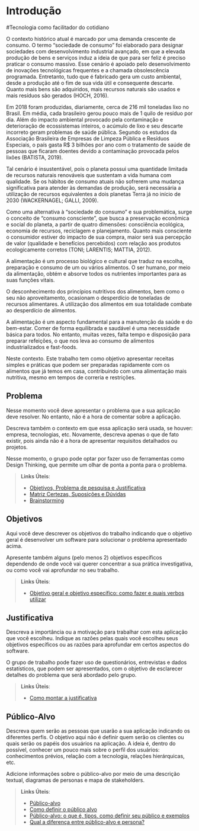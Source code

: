 # Introdução

#Tecnologia como facilitador do cotidiano 

O contexto histórico atual é marcado por uma demanda crescente  de consumo. O termo “sociedade de consumo” foi elaborado para designar sociedades com desenvolvimento industrial avançado, em que a elevada produção de bens e serviços induz a ideia de que para ser feliz é preciso praticar o consumo massivo. Esse cenário é apoiado pelo desenvolvimento de inovações tecnológicas frequentes e a chamada obsolescência programada. Entretanto, tudo que é fabricado gera um custo ambiental, desde a produção até o fim de sua vida útil e consequente descarte. Quanto mais bens são adquiridos, mais recursos naturais são usados e mais resíduos são gerados (HOCH, 2016). 

Em 2018 foram produzidas, diariamente, cerca de 216 mil toneladas lixo no Brasil. Em média, cada brasileiro gerou pouco mais de 1 quilo de resíduo por dia. Além do impacto ambiental provocado pela contaminação e deterioração de ecossistemas inteiros, o acúmulo de lixo e seu descarte incorreto geram problemas de saúde pública. Segundo os estudos da Associação Brasileira de Empresas de Limpeza Pública e Resíduos Especiais, o país gasta R$ 3 bilhões por ano com o tratamento de saúde de pessoas que ficaram doentes devido a contaminação provocada pelos lixões (BATISTA, 2019). 

Tal cenário é insustentável, pois o planeta possui uma quantidade limitada de recursos naturais renováveis que sustentam a vida humana com qualidade. Se os hábitos de consumo atuais não sofrerem uma mudança significativa para atender às demandas de produção, será necessária a utilização de recursos equivalentes a dois planetas Terra já no início de 2030 (WACKERNAGEL; GALLI, 2009). 

Como uma alternativa à “sociedade do consumo” e sua problemática, surge o conceito de “consumo consciente”, que busca a preservação econômica e social do planeta, a partir de quatro dimensões: consciência ecológica, economia de recursos, reciclagem e planejamento. Quanto mais consciente o consumidor estiver do impacto de sua compra, maior será sua percepção de valor (qualidade e benefícios percebidos) com relação aos produtos ecologicamente corretos (TONI; LARENTIS; MATTIA, 2012). 

A alimentação é um processo biológico e cultural que traduz na escolha, preparação e consumo de um ou vários alimentos. O ser humano, por meio da alimentação, obtém e absorve todos os nutrientes importantes para as suas funções vitais. 

O desconhecimento dos princípios nutritivos dos alimentos, bem como o seu não aproveitamento, ocasionam o desperdício de toneladas de recursos alimentares. A utilização dos alimentos em sua totalidade combate ao desperdício de alimentos. 

A alimentação é um aspecto fundamental para a manutenção da saúde e do bem-estar. Comer de forma equilibrada e saudável é uma necessidade básica para todos. No entanto, muitas vezes, falta tempo e disposição para preparar refeições, o que nos leva ao consumo de alimentos industrializados e fast-foods. 

Neste contexto. Este trabalho tem como objetivo apresentar receitas simples e práticas que podem ser preparadas rapidamente com os alimentos que já temos em casa, contribuindo com uma alimentação mais nutritiva, mesmo em tempos de correria e restrições. 

## Problema
Nesse momento você deve apresentar o problema que a sua aplicação deve  resolver. No entanto, não é a hora de comentar sobre a aplicação.

Descreva também o contexto em que essa aplicação será usada, se  houver: empresa, tecnologias, etc. Novamente, descreva apenas o que de  fato existir, pois ainda não é a hora de apresentar requisitos  detalhados ou projetos.

Nesse momento, o grupo pode optar por fazer uso  de ferramentas como Design Thinking, que permite um olhar de ponta a ponta para o problema.

> **Links Úteis**:
> - [Objetivos, Problema de pesquisa e Justificativa](https://medium.com/@versioparole/objetivos-problema-de-pesquisa-e-justificativa-c98c8233b9c3)
> - [Matriz Certezas, Suposições e Dúvidas](https://medium.com/educa%C3%A7%C3%A3o-fora-da-caixa/matriz-certezas-suposi%C3%A7%C3%B5es-e-d%C3%BAvidas-fa2263633655)
> - [Brainstorming](https://www.euax.com.br/2018/09/brainstorming/)

## Objetivos

Aqui você deve descrever os objetivos do trabalho indicando que o objetivo geral é desenvolver um software para solucionar o problema apresentado acima. 

Apresente também alguns (pelo menos 2) objetivos específicos dependendo de onde você vai querer concentrar a sua prática investigativa, ou como você vai aprofundar no seu trabalho.
 
> **Links Úteis**:
> - [Objetivo geral e objetivo específico: como fazer e quais verbos utilizar](https://blog.mettzer.com/diferenca-entre-objetivo-geral-e-objetivo-especifico/)

## Justificativa

Descreva a importância ou a motivação para trabalhar com esta aplicação que você escolheu. Indique as razões pelas quais você escolheu seus objetivos específicos ou as razões para aprofundar em certos aspectos do software.

O grupo de trabalho pode fazer uso de questionários, entrevistas e dados estatísticos, que podem ser apresentados, com o objetivo de esclarecer detalhes do problema que será abordado pelo grupo.

> **Links Úteis**:
> - [Como montar a justificativa](https://guiadamonografia.com.br/como-montar-justificativa-do-tcc/)

## Público-Alvo

Descreva quem serão as pessoas que usarão a sua aplicação indicando os diferentes perfis. O objetivo aqui não é definir quem serão os clientes ou quais serão os papéis dos usuários na aplicação. A ideia é, dentro do possível, conhecer um pouco mais sobre o perfil dos usuários: conhecimentos prévios, relação com a tecnologia, relações
hierárquicas, etc.

Adicione informações sobre o público-alvo por meio de uma descrição textual, diagramas de personas e mapa de stakeholders.

> **Links Úteis**:
> - [Público-alvo](https://blog.hotmart.com/pt-br/publico-alvo/)
> - [Como definir o público alvo](https://exame.com/pme/5-dicas-essenciais-para-definir-o-publico-alvo-do-seu-negocio/)
> - [Público-alvo: o que é, tipos, como definir seu público e exemplos](https://klickpages.com.br/blog/publico-alvo-o-que-e/)
> - [Qual a diferença entre público-alvo e persona?](https://rockcontent.com/blog/diferenca-publico-alvo-e-persona/)
